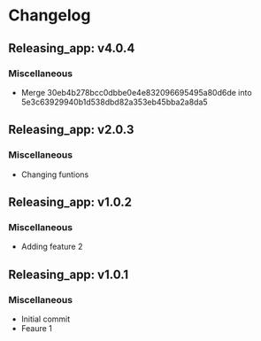 # Changelog

## Releasing_app: v4.0.4

### Miscellaneous

- Merge 30eb4b278bcc0dbbe0e4e832096695495a80d6de into 5e3c63929940b1d538dbd82a353eb45bba2a8da5


## Releasing_app: v2.0.3

### Miscellaneous

- Changing funtions


## Releasing_app: v1.0.2

### Miscellaneous

- Adding feature 2


## Releasing_app: v1.0.1

### Miscellaneous

- Initial commit
- Feaure 1
